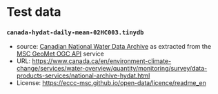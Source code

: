 # Test data

### `canada-hydat-daily-mean-02HC003.tinydb`
- source: [Canadian National Water Data Archive](https://www.canada.ca/en/environment-climate-change/services/water-overview/quantity/monitoring/survey/data-products-services/national-archive-hydat.html) as extracted from the [MSC GeoMet OGC API](https://eccc-msc.github.io/open-data/msc-geomet/web-services_en/#ogc-api-features) service
- URL: https://www.canada.ca/en/environment-climate-change/services/water-overview/quantity/monitoring/survey/data-products-services/national-archive-hydat.html
- License: https://eccc-msc.github.io/open-data/licence/readme_en
